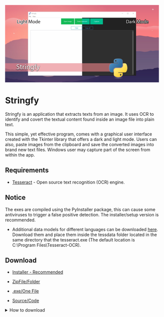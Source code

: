 <div align="center">
<img src="https://github.com/edledesma/Stringfy/blob/main/media/stringfy.webp">
</div>


# Stringfy

  Stringfy is an application that extracts texts from an image. It uses OCR to identify and covert the textual content found inside an image file into plain text.

  This simple, yet effective program, comes with a graphical user interface created with the Tkinter library that offers a dark and light mode.
  Users can also, paste images from the clipboard and save the converted images into brand new text files.
  Windows user may capture part of the screen from within the app.

## __Requirements__

- [Tesseract](https://github.com/UB-Mannheim/tesseract/wiki) - Open source text recognition (OCR) engine.

## __Notice__ 


The exes are compiled using the PyInstaller package, this can cause some antiviruses to trigger a false positive detection.
The installer/setup version is recommended.

- Additional data models for different languages can be downloaded [here](https://github.com/tesseract-ocr/tessdata). Download them and place them inside the tessdata folder located in the same directory that the tesseract.exe (The default location is C:\Program Files\Tesseract-OCR).

## __Download__

- [Installer - Recommended](https://github.com/edledesma/Stringfy/releases/tag/Stringy)

- [ZipFile/Folder](https://github.com/edledesma/Stringfy/blob/main/PACKAGES/Stringfy.zip)

- [.exe/One File](https://github.com/edledesma/Stringfy/blob/main/PACKAGES/Stringy.exe)

- [Source/Code](https://github.com/edledesma/Python/tree/main/Stringfy/src/)



<details>

<summary>How to download</summary>


<img src="https://github.com/edledesma/Stringfy/blob/main/media/howto.gif">

</details>
